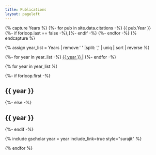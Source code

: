 ```yaml
---
title: Publications 
layout: pageleft
---
```



{% capture Years %}
  {%- for pub in site.data.citations -%}
    {{ pub.Year }}
        {%- if forloop.last == false -%},{%- endif -%}
  {%- endfor -%}
{% endcapture %}


{% assign year_list = Years | remove:' ' |split: ',' | uniq | sort | reverse %}

<!--Introduce Target -->
{%- for year in year_list  -%}
<a href="#{{ year }}"> {{ year  }} </a> | 
{%- endfor -%}


<!--Introduce Target -->


{% for year in year_list  %}
<div class="grant">

{%- if forloop.first -%}
<h2 id="{{ year }}"> {{ year }} </h2>
{%- else -%}	
<h2 id="{{ year }}"> {{ year }} <a href="#" style="float: right;">  <i class="fas fa-arrow-up"> </i>
 </a> </h2>  

{%- endif -%}


</div>
 {% include gscholar year = year  include_link=true style="surajit"  %}

{% endfor %}
